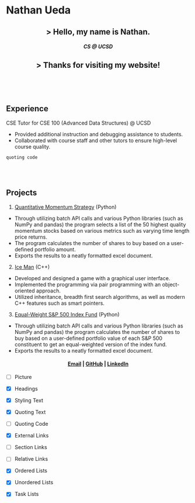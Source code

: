 # **Nathan Ueda**
## <center>> Hello, my name is Nathan.</center>
##### <center>CS @ UCSD</center>
## <center>> Thanks for visiting my website!</center>
<br/><br/>

![]()

## Experience
CSE Tutor for CSE 100 (Advanced Data Structures) @ UCSD
* Provided additional instruction and debugging assistance to students.
* Collaborated with course staff and other tutors to ensure high-level course quality. 

```
quoting code
```
<br/><br/>

## Projects
1. [Quantitative Momentum Strategy](https://github.com/nathanueda/Algorithmic-Trading-in-Python/blob/main/002_quantitative_momentum_strategy.ipynb) (Python)
* Through utilizing batch API calls and various Python libraries (such as NumPy and pandas) the program selects a list of the 50 highest quality momentum stocks based on various metrics such as varying time length price returns.
* The program calculates the number of shares to buy based on a user-defined portfolio amount. 
* Exports the results to a neatly formatted excel document.

2. [Ice Man](https://github.com/nathanueda/IceMan) (C++)                    
* Developed and designed a game with a graphical user interface.
* Implemented the programming via pair programming with an object-oriented approach. 
* Utilized inheritance, breadth first search algorithms, as well as modern C++ features such as smart pointers.
  
3. [Equal-Weight S&P 500 Index Fund](https://github.com/nathanueda/Algorithmic-Trading-in-Python/blob/main/001_equal_weight_S%26P_500.ipynb) (Python)                       
* Through utilizing batch API calls and various Python libraries (such as NumPy and pandas) the program calculates the number of shares to buy based on a user-defined portfolio value of each S&P 500 constituent to get an equal-weighted version of the index fund. 
* Exports the results to a neatly formatted excel document.





#### <center> [Email](mailto:nateueda@gmail.com) | [GitHub](https://github.com/nathanueda) | [LinkedIn](https://www.linkedin.com/in/nathanueda/) </center>

- [ ] Picture 
- [x] Headings
- [x] Styling Text
- [x] Quoting Text
- [ ] Quoting Code
- [x] External Links
- [ ] Section Links
- [ ] Relative Links
- [x] Ordered Lists
- [x] Unordered Lists
- [x] Task Lists

